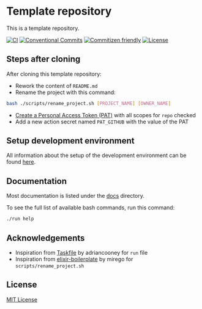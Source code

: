 # Template repository

This is a template repository.

[![CI](https://github.com/aifrak/template-repo/actions/workflows/ci.yml/badge.svg)](https://github.com/aifrak/template-repo/actions/workflows/ci.yml)
[![Conventional Commits](https://img.shields.io/badge/Conventional%20Commits-1.0.0-yellow.svg)](https://conventionalcommits.org)
[![Commitizen friendly](https://img.shields.io/badge/commitizen-friendly-brightgreen.svg)](http://commitizen.github.io/cz-cli/)
[![License](https://img.shields.io/github/license/aifrak/template-repo?color=blue)](https://github.com/aifrak/template-repo/blob/master/LICENSE)

## Steps after cloning

After cloning this template repository:

- Rework the content of `README.md`
- Rename the project with this command:

```bash
bash ./scripts/rename_project.sh [PROJECT_NAME] [OWNER_NAME]
```

- [Create a Personal Access Token (PAT)](https://docs.github.com/en/authentication/keeping-your-account-and-data-secure/creating-a-personal-access-token)
  with all scopes for `repo` checked
- Add a new action secret named `PAT_GITHUB` with the value of the PAT

## Setup development environment

All information about the setup of the development environment can be found [here](docs/setup.md).

## Documentation

Most documentation is listed under the [docs](docs) directory.

To see the full list of available bash commands, run this command:

```bash
./run help
```

## Acknowledgements

- Inspiration from [Taskfile](https://github.com/adriancooney/Taskfile) by
  adriancooney for `run` file
- Inspiration from
  [elixir-boilerplate](https://github.com/mirego/elixir-boilerplate) by mirego
  for `scripts/rename_project.sh`

## License

[MIT License](https://github.com/aifrak/template-repo/blob/main/LICENSE)

